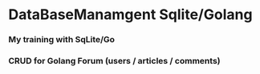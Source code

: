 # DataBaseManamgent Sqlite/Golang

<h3>My training with SqLite/Go</h3>
<h3> CRUD for Golang Forum (users / articles / comments) </h3> 

